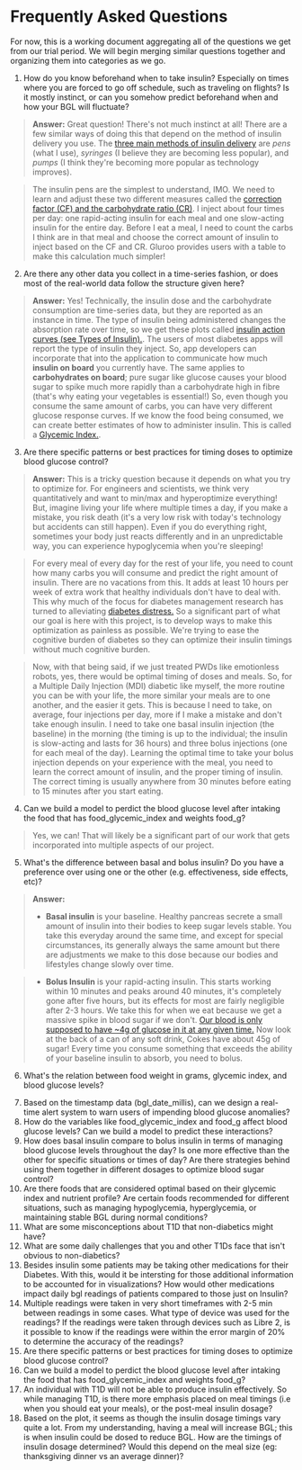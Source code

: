 # Frequently Asked Questions

For now, this is a working document aggregating all of the questions we get from our trial period. We will begin merging similar questions together and organizing them into categories as we go. 

1. How do you know beforehand when to take insulin? Especially on times where you are forced to go off schedule, such as traveling on flights? Is it mostly instinct, or can you somehow predict beforehand when and how your BGL will fluctuate?

> **Answer:** Great question! There's not much instinct at all! There are a few similar ways of doing this that depend on the method of insulin delivery you use. The [three main methods of insulin delivery](https://diabetes.org/about-diabetes/devices-technology/insulin-pens) are _pens_ (what I use), _syringes_ (I believe they are becoming less popular), and _pumps_ (I think they're becoming more popular as technology improves).

> The insulin pens are the simplest to understand, IMO. We need to learn and adjust these two different measures called the [correction factor (CF) and the carbohydrate ratio (CR)](https://www.mountsinai.on.ca/care/lscd/sweet-talk-1/what2019s-a-correction-factor-an-insulin-sensitivity-a-ratio). I inject about four times per day: one rapid-acting insulin for each meal and one slow-acting insulin for the entire day. Before I eat a meal, I need to count the carbs I think are in that meal and choose the correct amount of insulin to inject based on the CF and CR. Gluroo provides users with a table to make this calculation much simpler!

2. Are there any other data you collect in a time-series fashion, or does most of the real-world data follow the structure given here?

> **Answer:** Yes! Technically, the insulin dose and the carbohydrate consumption are time-series data, but they are reported as an instance in time. The type of insulin being administered changes the absorption rate over time, so we get these plots called [insulin action curves (see Types of Insulin).](http://ddi.ucsd.edu/insulearn/terminology.html). The users of most diabetes apps will report the type of insulin they inject. So, app developers can incorporate that into the application to communicate how much **insulin on board** you currently have. The same applies to **carbohydrates on board**; pure sugar like glucose causes your blood sugar to spike much more rapidly than a carbohydrate high in fibre (that's why eating your vegetables is essential!) So, even though you consume the same amount of carbs, you can have very different glucose response curves. If we know the food being consumed, we can create better estimates of how to administer insulin.  This is called a [Glycemic Index.](https://www.diabetes.ca/resources/tools---resources/the-glycemic-index-(gi)).

3. Are there specific patterns or best practices for timing doses to optimize blood glucose control?

> **Answer:** This is a tricky question because it depends on what you try to optimize for. For engineers and scientists, we think very quantitatively and want to min/max and hyperoptimize everything! But, imagine living your life where multiple times a day, if you make a mistake, you risk death (it's a very low risk with today's technology but accidents can still happen). Even if you do everything right, sometimes your body just reacts differently and in an unpredictable way, you can experience hypoglycemia when you're sleeping! 

> For every meal of every day for the rest of your life, you need to count how many carbs you will consume and predict the right amount of insulin. There are no vacations from this. It adds at least 10 hours per week of extra work that healthy individuals don't have to deal with. This why much of the focus for diabetes management research has turned to alleviating [diabetes distress.](https://professional.diabetes.org/sites/default/files/media/ada_mental_health_workbook_chapter_3.pdf) So a significant part of what our goal is here with this project, is to develop ways to make this optimization as painless as possible. We're trying to ease the cognitive burden of diabetes so they can optimize their insulin timings without much cognitive burden. 

> Now, with that being said, if we just treated PWDs like emotionless robots, yes, there would be optimal timing of doses and meals. So, for a Multiple Daily Injection (MDI) diabetic like myself, the more routine you can be with your life, the more similar your meals are to one another, and the easier it gets. This is because I need to take, on average, four injections per day, more if I make a mistake and don't take enough insulin. I need to take one basal insulin injection (the baseline) in the morning (the timing is up to the individual; the insulin is slow-acting and lasts for 36 hours) and three bolus injections (one for each meal of the day). Learning the optimal time to take your bolus injection depends on your experience with the meal, you need to learn the correct amount of insulin, and the proper timing of insulin. The correct timing is usually anywhere from 30 minutes before eating to 15 minutes after you start eating.

4. Can we build a model to perdict the blood glucose level after intaking the food that has food_glycemic_index and weights food_g?

> Yes, we can! That will likely be a significant part of our work that gets incorporated into multiple aspects of our project. 


5. What's the difference between basal and bolus insulin? Do you have a preference over using one or the other (e.g. effectiveness, side effects, etc)?

> **Answer:** 
> *  **Basal insulin** is your baseline. Healthy pancreas secrete a small amount of insulin into their bodies to keep sugar levels stable. You take this everyday around the same time, and except for special circumstances, its generally always the same amount but there are adjustments we make to this dose because our bodies and lifestyles change slowly over time.

>* **Bolus Insulin** is your rapid-acting insulin. This starts working within 10 minutes and peaks around 40 minutes, it's completely gone after five hours, but its effects for most are fairly negligible after 2-3 hours. We take this for when we eat because we get a massive spike in blood sugar if we don't. [Our blood is only supposed to have ~4g of glucose in it at any given time.](https://journals.physiology.org/doi/full/10.1152/ajpendo.90563.2008) Now look at the back of a can of any soft drink, Cokes have about 45g of sugar! Every time you consume something that exceeds the ability of your baseline insulin to absorb, you need to bolus. 

6. What's the relation between food weight in grams, glycemic index, and blood glucose levels?

> 


7. Based on the timestamp data (bgl_date_millis), can we design a real-time alert system to warn users of impending blood glucose anomalies?
8. How do the variables like food_glycemic_index and food_g affect blood glucose levels? Can we build a model to predict these interactions?
9. How does basal insulin compare to bolus insulin in terms of managing blood glucose levels throughout the day? Is one more effective than the other for specific situations or times of day? Are there strategies behind using them together in different dosages to optimize blood sugar control?
10. Are there foods that are considered optimal based on their glycemic index and nutrient profile? Are certain foods recommended for different situations, such as managing hypoglycemia, hyperglycemia, or maintaining stable BGL during normal conditions?
11. What are some misconceptions about T1D that non-diabetics might have?
12. What are some daily challenges that you and other T1Ds face that isn't obvious to non-diabetics?
13. Besides insulin some patients may be taking other medications for their Diabetes. With this, would it be intersting for those additional information to be accounted for in visualizations? How would other medications impact daily bgl readings of patients compared to those just on Insulin?
14. Multiple readings were taken in very short timeframes with 2-5 min between readings in some cases. What type of device was used for the readings? If the readings were taken through devices such as Libre 2, is it possible to know if the readings were within the error margin of 20% to determine the accuracy of the readings?
15. Are there specific patterns or best practices for timing doses to optimize blood glucose control?
16. Can we build a model to perdict the blood glucose level after intaking the food that has food_glycemic_index and weights food_g?
17. An individual with T1D will not be able to produce insulin effectively. So while managing T1D, is there more emphasis placed on meal timings (i.e when you should eat your meals), or the post-meal insulin dosage?
18. Based on the plot, it seems as though the insulin dosage timings vary quite a lot. From my understanding, having a meal will increase BGL; this is when insulin could be dosed to reduce BGL. How are the timings of insulin dosage determined? Would this depend on the meal size (eg: thanksgiving dinner vs an average dinner)?








